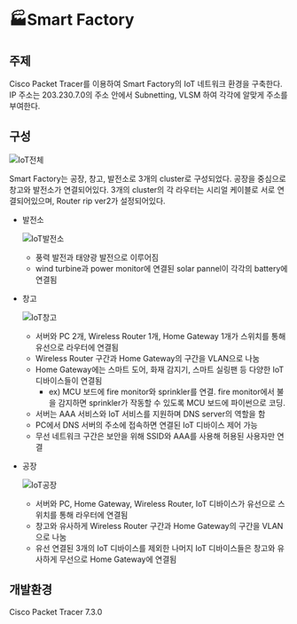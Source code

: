 # 🏭Smart Factory

## 주제

Cisco Packet Tracer를 이용하여 Smart Factory의 IoT 네트워크 환경을 구축한다. IP 주소는 203.230.7.0의 주소 안에서 Subnetting, VLSM 하여 각각에 알맞게 주소를 부여한다.

## 구성

![IoT전체](https://user-images.githubusercontent.com/64248143/145066669-f4745c6e-8298-4a1e-abe8-5f76afc49de2.JPG)

Smart Factory는 공장, 창고, 발전소로 3개의 cluster로 구성되었다. 공장을 중심으로 창고와 발전소가 연결되어있다. 3개의 cluster의 각 라우터는 시리얼 케이블로 서로 연결되어있으며, Router rip ver2가 설정되어있다.

- 발전소
    
    ![IoT발전소](https://user-images.githubusercontent.com/64248143/145066709-c6f19bab-c772-48c6-9b05-11675fe6197b.JPG)
    
    - 풍력 발전과 태양광 발전으로 이루어짐
    - wind turbine과 power monitor에 연결된 solar pannel이 각각의 battery에 연결됨
- 창고
    
    ![IoT창고](https://user-images.githubusercontent.com/64248143/145066759-e8ccd777-72f7-4c6c-b5dd-6793bdbd9618.JPG)
    
    - 서버와 PC 2개, Wireless Router 1개, Home Gateway 1개가 스위치를 통해 유선으로 라우터에 연결됨
    - Wireless Router 구간과 Home Gateway의 구간을 VLAN으로 나눔
    - Home Gateway에는 스마트 도어, 화재 감지기, 스마트 실링팬 등 다양한 IoT 디바이스들이 연결됨
        - ex) MCU 보드에 fire monitor와 sprinkler를 연결. fire monitor에서 불을 감지하면 sprinkler가 작동할 수 있도록 MCU 보드에 파이썬으로 코딩.
    - 서버는 AAA 서비스와 IoT 서비스를 지원하며 DNS server의 역할을 함
    - PC에서 DNS 서버의 주소에 접속하면 연결된 IoT 디바이스 제어 가능
    - 무선 네트워크 구간은 보안을 위해 SSID와 AAA를 사용해 허용된 사용자만 연결
- 공장
    
    ![IoT공장](https://user-images.githubusercontent.com/64248143/145066795-80dd6bd0-f501-4934-b731-c63c20eca8b8.JPG)
    
    - 서버와 PC, Home Gateway, Wireless Router, IoT 디바이스가 유선으로 스위치를 통해 라우터에 연결됨
    - 창고와 유사하게 Wireless Router 구간과 Home Gateway의 구간을 VLAN으로 나눔
    - 유선 연결된 3개의 IoT 디바이스를 제외한 나머지 IoT 디바이스들은 창고와 유사하게 무선으로 Home Gateway에 연결됨

## 개발환경

Cisco Packet Tracer 7.3.0
